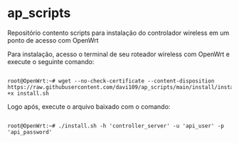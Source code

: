 # ap_scripts
Repositório contento scripts para instalação do controlador wireless em um ponto de acesso com OpenWrt

Para instalação, acesso o terminal de seu roteador wireless com OpenWrt e execute o seguinte comando:

```console

root@OpenWrt:~# wget --no-check-certificate --content-disposition https://raw.githubusercontent.com/davi109/ap_scripts/main/install/install.sh;chmod +x install.sh

```

Logo após, execute o arquivo baixado com o comando:

```console

root@OpenWrt:~# ./install.sh -h 'controller_server' -u 'api_user' -p 'api_password'

```
